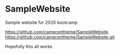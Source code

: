 # SampleWebsite
Sample website for 2020 bootcamp

https://github.com/cameronthieme/SampleWebsite
https://github.com/cameronthieme/SampleWebsite.git

Hopefully this all works